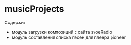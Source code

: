 # musicProjects
Содержит 
* модуль загрузки композиций с сайта svoeRadio
* модуль составления списка песен для плеера pioneer
